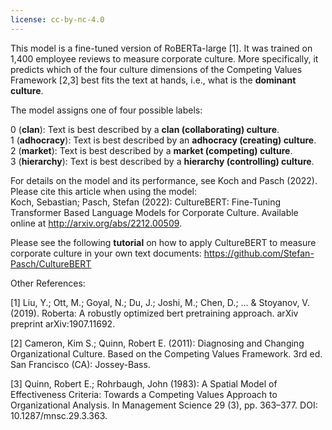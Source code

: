 ```yaml
---
license: cc-by-nc-4.0
---
```

This model is a fine-tuned version of RoBERTa-large [1]. It was trained on 1,400 employee reviews to measure corporate culture. More specifically, it predicts which of the four culture dimensions of the Competing Values Framework [2,3] best fits the text at hands, i.e., what is the **dominant culture**.

The model assigns one of four possible labels:

0 (**clan**): Text is best described by a **clan (collaborating) culture**. <br />
1 (**adhocracy**): Text is best described by an **adhocracy (creating) culture**.<br />
2 (**market**): Text is best described by a **market (competing) culture**.<br />
3 (**hierarchy**): Text is best described by a **hierarchy (controlling) culture**.<br />


For details on the model and its performance, see Koch and Pasch (2022). Please cite this article when using the model: <br />
Koch, Sebastian; Pasch, Stefan (2022): CultureBERT: Fine-Tuning Transformer Based Language Models for Corporate Culture. Available online at http://arxiv.org/abs/2212.00509.

Please see the following **tutorial** on how to apply CultureBERT to measure corporate culture in your own text documents: https://github.com/Stefan-Pasch/CultureBERT

Other References:

[1] Liu, Y.; Ott, M.; Goyal, N.; Du, J.; Joshi, M.; Chen, D.; ... & Stoyanov, V. (2019). Roberta: A robustly optimized bert pretraining approach. arXiv preprint arXiv:1907.11692. 

[2] Cameron, Kim S.; Quinn, Robert E. (2011): Diagnosing and Changing Organizational Culture. Based on the Competing Values Framework. 3rd ed. San Francisco (CA): Jossey-Bass.

[3] Quinn, Robert E.; Rohrbaugh, John (1983): A Spatial Model of Effectiveness Criteria: Towards a Competing Values Approach to Organizational Analysis. In Management Science 29 (3), pp. 363–377. DOI: 10.1287/mnsc.29.3.363.
